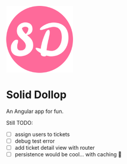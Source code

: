![solid dolop logo](src/assets/logo.png)

# Solid Dollop

An Angular app for fun.

<!-- add dollop header and image -->
Still TODO:
- [ ] assign users to tickets
- [ ] debug test error
- [ ] add ticket detail view with router
- [ ] persistence would be cool... with caching :eyes: